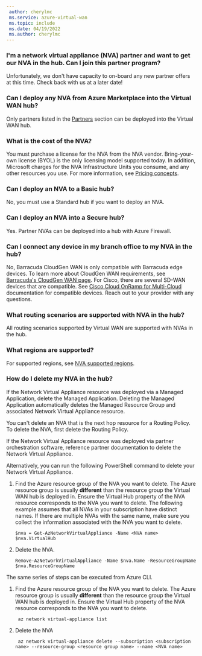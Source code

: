 ```yaml
---
 author: cherylmc
 ms.service: azure-virtual-wan
 ms.topic: include
 ms.date: 04/19/2022
 ms.author: cherylmc
---
```

### I'm a network virtual appliance (NVA) partner and want to get our NVA in the hub. Can I join this partner program?

Unfortunately, we don't have capacity to on-board any new partner offers at this time. Check back with us at a later date!

### Can I deploy any NVA from Azure Marketplace into the Virtual WAN hub?

Only partners listed in the [Partners](../articles/virtual-wan/about-nva-hub.md#partners) section can be deployed into the Virtual WAN hub.

### What is the cost of the NVA?

You must purchase a license for the NVA from the NVA vendor. Bring-your-own license (BYOL) is the only licensing model supported today. In addition, Microsoft charges for the NVA Infrastructure Units you consume, and any other resources you use. For more information, see [Pricing concepts](../articles/virtual-wan/pricing-concepts.md).

### Can I deploy an NVA to a Basic hub?

No, you must use a Standard hub if you want to deploy an NVA.

### Can I deploy an NVA into a Secure hub?

Yes. Partner NVAs can be deployed into a hub with Azure Firewall.

### Can I connect any device in my branch office to my NVA in the hub?

No,  Barracuda CloudGen WAN is only compatible with Barracuda edge devices. To learn more about CloudGen WAN requirements, see [Barracuda's CloudGen WAN page](https://www.barracuda.com/products/cloudgenwan). For Cisco, there are several SD-WAN devices that are compatible. See [Cisco Cloud OnRamp for Multi-Cloud](https://www.cisco.com/c/en/us/td/docs/routers/sdwan/configuration/cloudonramp/ios-xe-17/cloud-onramp-book-xe/cloud-onramp-multi-cloud.html#Cisco_Concept.dita_c61e0e7a-fff8-4080-afee-47b81e8df701) documentation for compatible devices. Reach out to your provider with any questions.

### What routing scenarios are supported with NVA in the hub?

All routing scenarios supported by Virtual WAN are supported with NVAs in the hub.

### What regions are supported?

For supported regions, see [NVA supported regions](../articles/virtual-wan/about-nva-hub.md#regions).

### How do I delete my NVA in the hub?

If the Network Virtual Appliance resource was deployed via a Managed Application, delete the Managed Application. Deleting the Managed Application automatically deletes the Managed Resource Group and associated Network Virtual Appliance resource.

You can't delete an NVA that is the next hop resource for a Routing Policy. To delete the NVA, first delete the Routing Policy.

If the Network Virtual Appliance resource was deployed via partner orchestration software, reference partner documentation to delete the Network Virtual Appliance.

Alternatively, you can run the following PowerShell command to delete your Network Virtual Appliance.

1. Find the Azure resource group of the NVA you want to delete. The Azure resource group is usually **different** than the resource group  the Virtual WAN hub is deployed in. Ensure the  Virtual Hub property of the NVA resource corresponds to the NVA you want to delete. The following example assumes that all NVAs in your subscription have distinct names. If there are multiple NVAs with the same name, make sure you collect the information associated with the NVA you want to delete.  

    ```azurepowershell-interactive
    $nva = Get-AzNetworkVirtualAppliance -Name <NVA name>
    $nva.VirtualHub
    ```  
2. Delete the NVA.
   ```azurepowershell-interactive
   Remove-AzNetworkVirtualAppliance -Name $nva.Name -ResourceGroupName $nva.ResourceGroupName
   ```

The same series of steps can be executed from Azure CLI.

1. Find the Azure resource group of the NVA you want to delete.  The Azure resource group is usually **different** than the resource group  the Virtual WAN hub is deployed in. Ensure the  Virtual Hub property of the NVA resource corresponds to the NVA you want to delete. 
   ```azurecli-interactive
    az network virtual-appliance list
   ```
2. Delete the NVA
   ```azurecli-interactive
    az network virtual-appliance delete --subscription <subscription name> --resource-group <resource group name> --name <NVA name>
   ```
